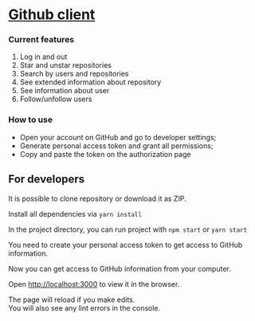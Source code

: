 # [Github client](https://anutasaveleva.github.io/gitclient_react/)

### Current features
<ol> 
<li>Log in and out</li>
<li> Star and unstar repositories</li>
<li> Search by users and repositories</li>
<li> See extended information about repository</li>
<li>See information about user</li>
<li>Follow/unfollow users</li>
</ol>

### How to use

* Open your account on GitHub and go to developer settings;
* Generate personal access token and grant all permissions;
* Copy and paste the token on the authorization page

## For developers


It is possible to clone repository or download it as ZIP.

Install all dependencies via `yarn install`


In the project directory, you can run project with `npm start` or `yarn start`

You need to create your personal access token to get access to GitHub information.

Now you can get access to GitHub information from your computer.

Open [http://localhost:3000](http://localhost:3000) to view it in the browser.

The page will reload if you make edits.<br />
You will also see any lint errors in the console.
